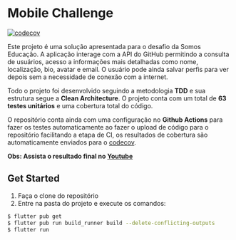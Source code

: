 # Mobile Challenge

[![codecov](https://codecov.io/gh/FabioXimenes/mobile-challenge/branch/master/graph/badge.svg?token=JK8KYXV908)](https://codecov.io/gh/FabioXimenes/mobile-challenge)

Este projeto é uma solução apresentada para o desafio da Somos Educação. A aplicação interage com a API do GitHub permitindo a consulta de usuários, acesso a informações mais detalhadas como nome, localização, bio, avatar e email. O usuário pode ainda salvar perfis para ver depois sem a necessidade de conexão com a internet.

Todo o projeto foi desenvolvido seguindo a metodologia **TDD** e sua estrutura segue a **Clean Architecture**. O projeto conta com um total de **63 testes unitários** e uma cobertura total do código. 

O repositório conta ainda com uma configuração no **Github Actions** para fazer os testes automaticamente ao fazer o upload de código para o repositório facilitando a etapa de CI, os resultados de cobertura são automaticamente enviados para o [codecov](https://about.codecov.io/).


**Obs: Assista o resultado final no [Youtube](https://youtu.be/9nwZsw3qRlQ)**


## Get Started

1. Faça o clone do repositório
2. Entre na pasta do projeto e execute os comandos:

```sh
$ flutter pub get
$ flutter pub run build_runner build --delete-conflicting-outputs
$ flutter run
```